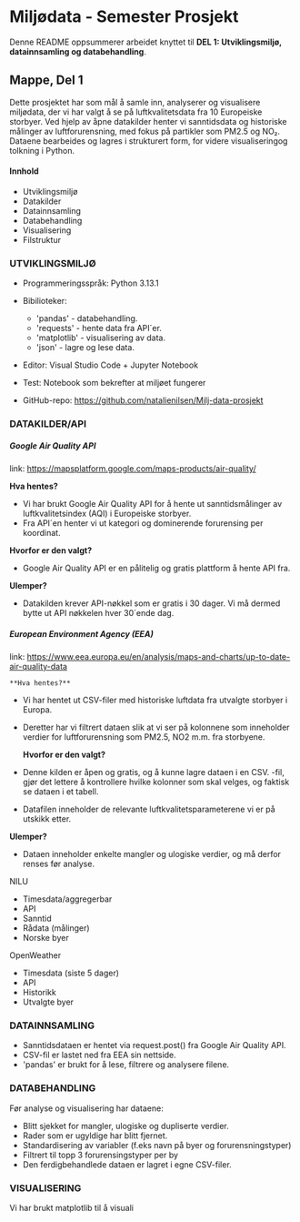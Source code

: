 # Miljødata - Semester Prosjekt

Denne README oppsummerer arbeidet knyttet til **DEL 1: Utviklingsmiljø, datainnsamling og databehandling**.

## **Mappe, Del 1**

Dette prosjektet har som mål å samle inn, analyserer og visualisere miljødata, der vi har valgt å se på luftkvalitetsdata fra 10 Europeiske storbyer. Ved hjelp av åpne datakilder henter vi sanntidsdata og historiske målinger av luftforurensning, med fokus på partikler som PM2.5 og NO₂. Dataene bearbeides og lagres i strukturert form, for videre visualiseringog tolkning i Python.

#### **Innhold**

- Utviklingsmiljø
- Datakilder
- Datainnsamling
- Databehandling
- Visualisering
- Filstruktur

### **UTVIKLINGSMILJØ**

- Programmeringsspråk: Python 3.13.1
- Bibilioteker:

  - 'pandas' - databehandling.
  - 'requests' - hente data fra API´er.
  - 'matplotlib' - visualisering av data.
  - 'json' - lagre og lese data.
- Editor: Visual Studio Code + Jupyter Notebook
- Test: Notebook som bekrefter at miljøet fungerer
- GitHub-repo: https://github.com/natalienilsen/Milj-data-prosjekt

### **DATAKILDER/API**

##### **Google Air Quality API**

link: https://mapsplatform.google.com/maps-products/air-quality/

 **Hva hentes?**

- Vi har brukt Google Air Quality API for å hente ut sanntidsmålinger av luftkvalitetsindex (AQI) i Europeiske storbyer.
- Fra API´en henter vi ut kategori og dominerende forurensing per koordinat.

 **Hvorfor er den valgt?**

* Google Air Quality API er en pålitelig og gratis plattform å hente API fra.

 **Ulemper?**

* Datakilden krever API-nøkkel som er gratis i 30 dager. Vi må dermed bytte ut API nøkkelen hver 30´ende dag.

##### **European Environment Agency (EEA)**

link: https://www.eea.europa.eu/en/analysis/maps-and-charts/up-to-date-air-quality-data

    **Hva hentes?**

* Vi har hentet ut CSV-filer med historiske luftdata fra utvalgte storbyer i Europa.
* Deretter har vi filtrert dataen slik at vi ser på kolonnene som inneholder verdier for luftforurensning som PM2.5, NO2 m.m. fra storbyene.

  **Hvorfor er den valgt?**
* Denne kilden er åpen og gratis, og å kunne lagre dataen i en CSV. -fil, gjør det lettere å kontrollere hvilke kolonner som skal velges, og faktisk se dataen i et tabell.
* Datafilen inneholder de relevante luftkvalitetsparameterene vi er på utskikk etter.

 **Ulemper?**

* Dataen inneholder enkelte mangler og ulogiske verdier, og må derfor renses før analyse.


NILU

- Timesdata/aggregerbar
- API
- Sanntid
- Rådata (målinger)
- Norske byer


OpenWeather

- Timesdata (siste 5 dager)
- API
- Historikk
- Utvalgte byer





### **DATAINNSAMLING**

- Sanntidsdataen er hentet via request.post() fra Google Air Quality API.
- CSV-fil er lastet ned fra EEA sin nettside.
- 'pandas' er brukt for å lese, filtrere og analysere filene.

### DATABEHANDLING

Før analyse og visualisering har dataene:

* Blitt sjekket for mangler, ulogiske og dupliserte verdier.
* Rader som er ugyldige har blitt fjernet.
* Standardisering av variabler (f.eks navn på byer og forurensningstyper)
* Filtrert til topp 3 forurensingstyper per by
* Den ferdigbehandlede dataen er lagret i egne CSV-filer.

### VISUALISERING

Vi har brukt matplotlib til å visuali